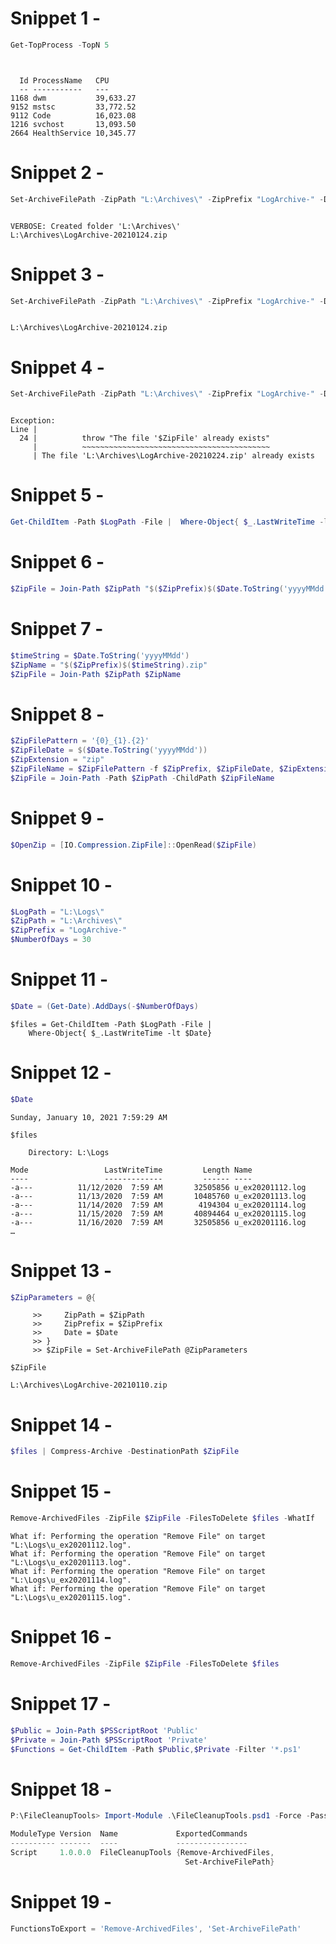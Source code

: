 ﻿# Snippet 1 - 
```powershell
Get-TopProcess -TopN 5
```
```


  Id ProcessName   CPU
  -- -----------   ---
1168 dwm           39,633.27
9152 mstsc         33,772.52
9112 Code          16,023.08
1216 svchost       13,093.50
2664 HealthService 10,345.77
```

# Snippet 2 - 
```powershell
Set-ArchiveFilePath -ZipPath "L:\Archives\" -ZipPrefix "LogArchive-" -Date "2021-02-24" -Verbose
```
```

VERBOSE: Created folder 'L:\Archives\'
L:\Archives\LogArchive-20210124.zip
```

# Snippet 3 - 
```powershell
Set-ArchiveFilePath -ZipPath "L:\Archives\" -ZipPrefix "LogArchive-" -Date "2021-02-24" -Verbose
```
```

L:\Archives\LogArchive-20210124.zip
```

# Snippet 4 - 
```powershell
Set-ArchiveFilePath -ZipPath "L:\Archives\" -ZipPrefix "LogArchive-" -Date "2021-02-24" -Verbose
```
```

Exception:
Line |
  24 |          throw "The file '$ZipFile' already exists"
     |          ~~~~~~~~~~~~~~~~~~~~~~~~~~~~~~~~~~~~~~~~~~
     | The file 'L:\Archives\LogArchive-20210224.zip' already exists
```

# Snippet 5 - 
```powershell
Get-ChildItem -Path $LogPath -File |  Where-Object{ $_.LastWriteTime -lt $Date} | Compress-Archive -DestinationPath $ZipFile
```

# Snippet 6 - 
```powershell
$ZipFile = Join-Path $ZipPath "$($ZipPrefix)$($Date.ToString('yyyyMMdd')).zip"
```

# Snippet 7 - 
```powershell
$timeString = $Date.ToString('yyyyMMdd')
$ZipName = "$($ZipPrefix)$($timeString).zip"
$ZipFile = Join-Path $ZipPath $ZipName
```

# Snippet 8 - 
```powershell
$ZipFilePattern = '{0}_{1}.{2}'
$ZipFileDate = $($Date.ToString('yyyyMMdd'))
$ZipExtension = "zip"
$ZipFileName = $ZipFilePattern -f $ZipPrefix, $ZipFileDate, $ZipExtension
$ZipFile = Join-Path -Path $ZipPath -ChildPath $ZipFileName
```

# Snippet 9 - 
```powershell
$OpenZip = [IO.Compression.ZipFile]::OpenRead($ZipFile)
```

# Snippet 10 - 
```powershell
$LogPath = "L:\Logs\"
$ZipPath = "L:\Archives\"
$ZipPrefix = "LogArchive-"
$NumberOfDays = 30
```

# Snippet 11 - 
```powershell
$Date = (Get-Date).AddDays(-$NumberOfDays)
```
```
$files = Get-ChildItem -Path $LogPath -File |
    Where-Object{ $_.LastWriteTime -lt $Date}
```

# Snippet 12 - 
```powershell
$Date
```
```
Sunday, January 10, 2021 7:59:29 AM

$files
```
```
    Directory: L:\Logs

Mode                 LastWriteTime         Length Name
----                 -------------         ------ ----
-a---          11/12/2020  7:59 AM       32505856 u_ex20201112.log
-a---          11/13/2020  7:59 AM       10485760 u_ex20201113.log
-a---          11/14/2020  7:59 AM        4194304 u_ex20201114.log
-a---          11/15/2020  7:59 AM       40894464 u_ex20201115.log
-a---          11/16/2020  7:59 AM       32505856 u_ex20201116.log
…
```

# Snippet 13 - 
```powershell
$ZipParameters = @{
```
```
     >>     ZipPath = $ZipPath
     >>     ZipPrefix = $ZipPrefix
     >>     Date = $Date
     >> }
     >> $ZipFile = Set-ArchiveFilePath @ZipParameters

$ZipFile
```
```
L:\Archives\LogArchive-20210110.zip
```

# Snippet 14 - 
```powershell
$files | Compress-Archive -DestinationPath $ZipFile
```

# Snippet 15 - 
```powershell
Remove-ArchivedFiles -ZipFile $ZipFile -FilesToDelete $files -WhatIf
```
```
What if: Performing the operation "Remove File" on target "L:\Logs\u_ex20201112.log".
What if: Performing the operation "Remove File" on target "L:\Logs\u_ex20201113.log".
What if: Performing the operation "Remove File" on target "L:\Logs\u_ex20201114.log".
What if: Performing the operation "Remove File" on target "L:\Logs\u_ex20201115.log".
```

# Snippet 16 - 
```powershell
Remove-ArchivedFiles -ZipFile $ZipFile -FilesToDelete $files
```

# Snippet 17 - 
```powershell
$Public = Join-Path $PSScriptRoot 'Public'
$Private = Join-Path $PSScriptRoot 'Private'
$Functions = Get-ChildItem -Path $Public,$Private -Filter '*.ps1'
```

# Snippet 18 - 
```powershell
P:\FileCleanupTools> Import-Module .\FileCleanupTools.psd1 -Force -PassThru

ModuleType Version  Name             ExportedCommands
---------- -------  ----             ----------------
Script     1.0.0.0  FileCleanupTools {Remove-ArchivedFiles,
                                       Set-ArchiveFilePath}
```

# Snippet 19 - 
```powershell
FunctionsToExport = 'Remove-ArchivedFiles', 'Set-ArchiveFilePath'
```